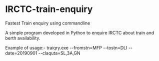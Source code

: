# IRCTC-train-enquiry
Fastest Train enquiry using commandline

A simple program developed in Python to enquire IRCTC about train and berth availability.



Example of usage:-
traiqry.exe --fromstn=MFP --tostn=DLI --date=20190901 --claquta=SL,3A,GN

